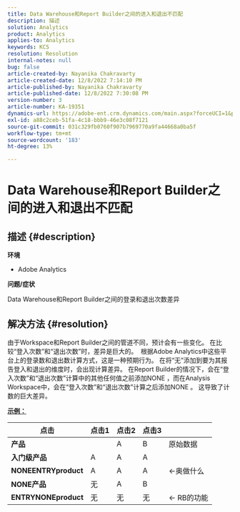 ```yaml
---
title: Data Warehouse和Report Builder之间的进入和退出不匹配
description: 描述
solution: Analytics
product: Analytics
applies-to: Analytics
keywords: KCS
resolution: Resolution
internal-notes: null
bug: false
article-created-by: Nayanika Chakravarty
article-created-date: 12/8/2022 7:14:10 PM
article-published-by: Nayanika Chakravarty
article-published-date: 12/8/2022 7:30:08 PM
version-number: 3
article-number: KA-19351
dynamics-url: https://adobe-ent.crm.dynamics.com/main.aspx?forceUCI=1&pagetype=entityrecord&etn=knowledgearticle&id=22cd5b78-2c77-ed11-81aa-6045bd006149
exl-id: a88c2ceb-51fa-4c18-bbb9-46e3c08f7121
source-git-commit: 031c329fb0760f907b7969770a9fa44668a0ba5f
workflow-type: tm+mt
source-wordcount: '183'
ht-degree: 13%

---
```


# Data Warehouse和Report Builder之间的进入和退出不匹配

## 描述 {#description}


<b>环境</b>

- Adobe Analytics



<b>问题/症状</b>

Data Warehouse和Report Builder之间的登录和退出次数差异


## 解决方法 {#resolution}


由于Workspace和Report Builder之间的管道不同，预计会有一些变化。 在比较“登入次数”和“退出次数”时，差异是巨大的。 
根据Adobe Analytics中这些平台上的登录数和退出数计算方式，这是一种预期行为。 在将“无”添加到要为其报告登入和退出的维度时，会出现计算差异。 在Report Builder的情况下，会在“登入次数”和“退出次数”计算中的其他任何值之前添加NONE ，而在Analysis Workspace中，会在“登入次数”和“退出次数”计算之后添加NONE 。 这导致了计数的巨大差异。

<u><b>示例：</b></u>


| <b>点击</b> | <b>点击1</b> | <b>点击2</b> | <b>点击3</b> |   |
| --- | --- | --- | --- | --- |
| <b>产品</b> |   | A | B | 原始数据 |
| <b>入门级产品</b> | A | A | A |   |
| <b>NONEENTRYproduct</b> | A | A | A | ←奥做什么 |
| <b>NONE产品</b> | 无 | A | B |   |
| <b>ENTRYNONEproduct</b> | 无 | 无 | 无 | ← RB的功能 |
